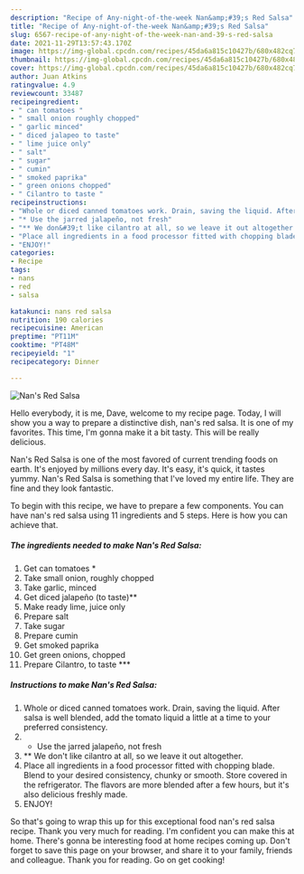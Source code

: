 ```yaml
---
description: "Recipe of Any-night-of-the-week Nan&amp;#39;s Red Salsa"
title: "Recipe of Any-night-of-the-week Nan&amp;#39;s Red Salsa"
slug: 6567-recipe-of-any-night-of-the-week-nan-and-39-s-red-salsa
date: 2021-11-29T13:57:43.170Z
image: https://img-global.cpcdn.com/recipes/45da6a815c10427b/680x482cq70/nans-red-salsa-recipe-main-photo.jpg
thumbnail: https://img-global.cpcdn.com/recipes/45da6a815c10427b/680x482cq70/nans-red-salsa-recipe-main-photo.jpg
cover: https://img-global.cpcdn.com/recipes/45da6a815c10427b/680x482cq70/nans-red-salsa-recipe-main-photo.jpg
author: Juan Atkins
ratingvalue: 4.9
reviewcount: 33487
recipeingredient:
- " can tomatoes "
- " small onion roughly chopped"
- " garlic minced"
- " diced jalapeo to taste"
- " lime juice only"
- " salt"
- " sugar"
- " cumin"
- " smoked paprika"
- " green onions chopped"
- " Cilantro to taste "
recipeinstructions:
- "Whole or diced canned tomatoes work. Drain, saving the liquid. After salsa is well blended, add the tomato liquid a little at a time to your preferred consistency."
- "* Use the jarred jalapeño, not fresh"
- "** We don&#39;t like cilantro at all, so we leave it out altogether."
- "Place all ingredients in a food processor fitted with chopping blade. Blend to your desired consistency, chunky or smooth. Store covered in the refrigerator. The flavors are more blended after a few hours, but it&#39;s also delicious freshly made."
- "ENJOY!"
categories:
- Recipe
tags:
- nans
- red
- salsa

katakunci: nans red salsa 
nutrition: 190 calories
recipecuisine: American
preptime: "PT11M"
cooktime: "PT48M"
recipeyield: "1"
recipecategory: Dinner

---
```



![Nan&#39;s Red Salsa](https://img-global.cpcdn.com/recipes/45da6a815c10427b/680x482cq70/nans-red-salsa-recipe-main-photo.jpg)

Hello everybody, it is me, Dave, welcome to my recipe page. Today, I will show you a way to prepare a distinctive dish, nan&#39;s red salsa. It is one of my favorites. This time, I'm gonna make it a bit tasty. This will be really delicious.

Nan&#39;s Red Salsa is one of the most favored of current trending foods on earth. It's enjoyed by millions every day. It's easy, it's quick, it tastes yummy. Nan&#39;s Red Salsa is something that I've loved my entire life. They are fine and they look fantastic.




To begin with this recipe, we have to prepare a few components. You can have nan&#39;s red salsa using 11 ingredients and 5 steps. Here is how you can achieve that.

<!--inarticleads1-->

##### The ingredients needed to make Nan&#39;s Red Salsa:

1. Get  can tomatoes *
1. Take  small onion, roughly chopped
1. Take  garlic, minced
1. Get  diced jalapeño (to taste)**
1. Make ready  lime, juice only
1. Prepare  salt
1. Take  sugar
1. Prepare  cumin
1. Get  smoked paprika
1. Get  green onions, chopped
1. Prepare  Cilantro, to taste ***




<!--inarticleads2-->

##### Instructions to make Nan&#39;s Red Salsa:

1. Whole or diced canned tomatoes work. Drain, saving the liquid. After salsa is well blended, add the tomato liquid a little at a time to your preferred consistency.
1. * Use the jarred jalapeño, not fresh
1. ** We don&#39;t like cilantro at all, so we leave it out altogether.
1. Place all ingredients in a food processor fitted with chopping blade. Blend to your desired consistency, chunky or smooth. Store covered in the refrigerator. The flavors are more blended after a few hours, but it&#39;s also delicious freshly made.
1. ENJOY!




So that's going to wrap this up for this exceptional food nan&#39;s red salsa recipe. Thank you very much for reading. I'm confident you can make this at home. There's gonna be interesting food at home recipes coming up. Don't forget to save this page on your browser, and share it to your family, friends and colleague. Thank you for reading. Go on get cooking!
